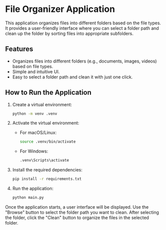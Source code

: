 
# File Organizer Application

This application organizes files into different folders based on the file types. It provides a user-friendly interface where you can select a folder path and clean up the folder by sorting files into appropriate subfolders.

## Features
- Organizes files into different folders (e.g., documents, images, videos) based on file types.
- Simple and intuitive UI.
- Easy to select a folder path and clean it with just one click.

## How to Run the Application

1. Create a virtual environment:
   ```bash
   python -m venv .venv
   ```

2. Activate the virtual environment:
   - For macOS/Linux:
     ```bash
     source .venv/bin/activate
     ```
   - For Windows:
     ```bash
     .venv\Scripts\activate
     ```

3. Install the required dependencies:
   ```bash
   pip install -r requirements.txt
   ```

4. Run the application:
   ```bash
   python main.py
   ```

Once the application starts, a user interface will be displayed. Use the "Browse" button to select the folder path you want to clean. After selecting the folder, click the "Clean" button to organize the files in the selected folder.
